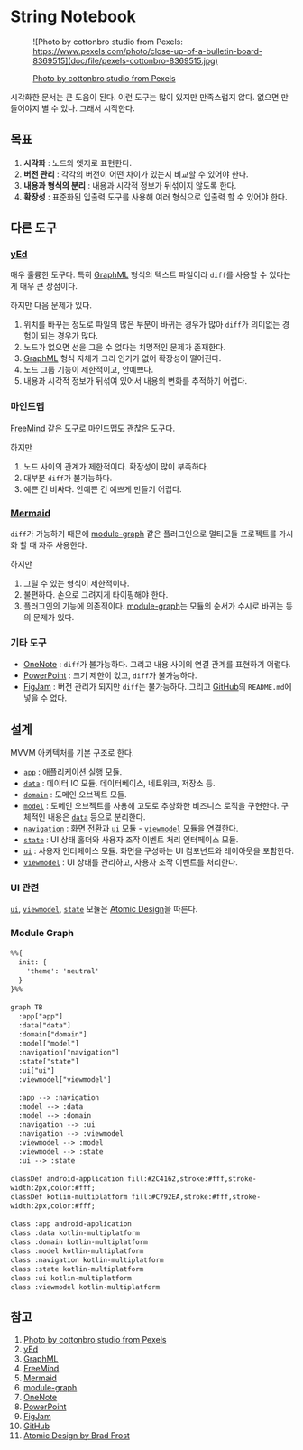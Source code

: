 # String Notebook

<figure>

![Photo by cottonbro studio from Pexels: https://www.pexels.com/photo/close-up-of-a-bulletin-board-8369515](doc/file/pexels-cottonbro-8369515.jpg)

<figcaption><a href="https://www.pexels.com/photo/close-up-of-a-bulletin-board-8369515">Photo by cottonbro studio from Pexels</a></figcaption>
</figure>

시각화한 문서는 큰 도움이 된다. 이런 도구는 많이 있지만 만족스럽지 않다. 없으면 만들어야지 별 수 있나. 그래서 시작한다.

## 목표

1. **시각화** : 노드와 엣지로 표현한다.
2. **버전 관리** : 각각의 버전이 어떤 차이가 있는지 비교할 수 있어야 한다.
3. **내용과 형식의 분리** : 내용과 시각적 정보가 뒤섞이지 않도록 한다.
4. **확장성** : 표준화된 입출력 도구를 사용해 여러 형식으로 입출력 할 수 있어야 한다.

## 다른 도구

### [yEd][2]

매우 훌륭한 도구다. 특히 [GraphML][3] 형식의 텍스트 파일이라 `diff`를 사용할 수 있다는 게 매우 큰 장점이다.

하지만 다음 문제가 있다.

1. 위치를 바꾸는 정도로 파일의 많은 부분이 바뀌는 경우가 많아 `diff`가 의미없는 경험이 되는 경우가 많다.
2. 노드가 없으면 선을 그을 수 없다는 치명적인 문제가 존재한다.
3. [GraphML][3] 형식 자체가 그리 인기가 없어 확장성이 떨어진다.
4. 노드 그룹 기능이 제한적이고, 안예쁘다.
5. 내용과 시각적 정보가 뒤섞여 있어서 내용의 변화를 추적하기 어렵다.

### 마인드맵

[FreeMind][4] 같은 도구로 마인드맵도 괜찮은 도구다.

하지만

1. 노드 사이의 관계가 제한적이다. 확장성이 많이 부족하다.
2. 대부분 `diff`가 불가능하다.
3. 예쁜 건 비싸다. 안예쁜 건 예쁘게 만들기 어렵다.

### [Mermaid][5]

`diff`가 가능하기 때문에 [module-graph][6] 같은 플러그인으로 멀티모듈 프로젝트를 가시화 할 때 자주 사용한다.

하지만

1. 그릴 수 있는 형식이 제한적이다.
2. 불편하다. 손으로 그려지게 타이핑해야 한다.
3. 플러그인의 기능에 의존적이다. [module-graph][6]는 모듈의 순서가 수시로 바뀌는 등의 문제가 있다.

### 기타 도구

- [OneNote][7] : `diff`가 불가능하다. 그리고 내용 사이의 연결 관계를 표현하기 어렵다.
- [PowerPoint][8] : 크기 제한이 있고, `diff`가 불가능하다.
- [FigJam][9] : 버전 관리가 되지만 `diff`는 불가능하다. 그리고 [GitHub][10]의 `README.md`에 넣을 수 없다.

## 설계

MVVM 아키텍처를 기본 구조로 한다.

- [`app`](app) : 애플리케이션 실행 모듈.
- [`data`](data) : 데이터 IO 모듈. 데이터베이스, 네트워크, 저장소 등.
- [`domain`](domain) : 도메인 오브젝트 모듈.
- [`model`](model) : 도메인 오브젝트를 사용해 고도로 추상화한 비즈니스 로직을 구현한다. 구체적인 내용은 [`data`](data) 등으로 분리한다.
- [`navigation`](navigation) : 화면 전환과 [`ui`](ui) 모듈 - [`viewmodel`](viewmodel) 모듈을 연결한다.
- [`state`](state) : UI 상태 홀더와 사용자 조작 이벤트 처리 인터페이스 모듈.
- [`ui`](ui) : 사용자 인터페이스 모듈. 화면을 구성하는 UI 컴포넌트와 레이아웃을 포함한다.
- [`viewmodel`](viewmodel) : UI 상태를 관리하고, 사용자 조작 이벤트를 처리한다.

### UI 관련

[`ui`](ui), [`viewmodel`](viewmodel), [`state`](state) 모듈은 [Atomic Design][11]을 따른다.

### Module Graph

```mermaid
%%{
  init: {
    'theme': 'neutral'
  }
}%%

graph TB
  :app["app"]
  :data["data"]
  :domain["domain"]
  :model["model"]
  :navigation["navigation"]
  :state["state"]
  :ui["ui"]
  :viewmodel["viewmodel"]

  :app --> :navigation
  :model --> :data
  :model --> :domain
  :navigation --> :ui
  :navigation --> :viewmodel
  :viewmodel --> :model
  :viewmodel --> :state
  :ui --> :state

classDef android-application fill:#2C4162,stroke:#fff,stroke-width:2px,color:#fff;
classDef kotlin-multiplatform fill:#C792EA,stroke:#fff,stroke-width:2px,color:#fff;
        
class :app android-application
class :data kotlin-multiplatform
class :domain kotlin-multiplatform
class :model kotlin-multiplatform
class :navigation kotlin-multiplatform
class :state kotlin-multiplatform
class :ui kotlin-multiplatform
class :viewmodel kotlin-multiplatform
```

## 참고

1. [Photo by cottonbro studio from Pexels][1]
2. [yEd][2]
3. [GraphML][3]
4. [FreeMind][4]
5. [Mermaid][5]
6. [module-graph][6]
7. [OneNote][7]
8. [PowerPoint][8]
9. [FigJam][9]
10. [GitHub][10]
11. [Atomic Design by Brad Frost][11]

[1]: https://www.pexels.com/photo/close-up-of-a-bulletin-board-8369515
[2]: https://www.yworks.com/products/yed
[3]: http://graphml.graphdrawing.org
[4]: https://freemind.sourceforge.io/wiki/index.php/Main_Page
[5]: https://mermaid.js.org
[6]: https://github.com/iurysza/module-graph
[7]: https://www.onenote.com
[8]: http://office.microsoft.com/PowerPoint
[9]: https://www.figma.com/figjam
[10]: https://github.com
[11]: https://atomicdesign.bradfrost.com